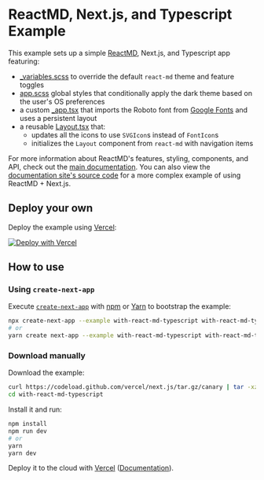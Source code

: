 # ReactMD, Next.js, and Typescript Example

This example sets up a simple [ReactMD](https://github.com/mlaursen/react-md), Next.js, and Typescript
app featuring:

- [\_variables.scss](./styles/_variables.scss) to override the default
  `react-md` theme and feature toggles
- [app.scss](./styles/app.scss) global styles that conditionally apply the dark theme
  based on the user's OS preferences
- a custom [\_app.tsx](./pages/_app.tsx) that imports the Roboto font from
  [Google Fonts](https://fonts.google.com) and uses a persistent layout
- a reusable [Layout.tsx](./components/Layout/Layout.tsx) that:
  - updates all the icons to use `SVGIcon`s instead of `FontIcon`s
  - initializes the `Layout` component from `react-md` with navigation items

For more information about ReactMD's features, styling, components, and API, check out
the [main documentation](https://react-md.dev). You can also view the
[documentation site's source code](https://github.com/mlaursen/react-md/tree/master/packages/documentation)
for a more complex example of using ReactMD + Next.js.

## Deploy your own

Deploy the example using [Vercel](https://vercel.com/now):

[![Deploy with Vercel](https://vercel.com/button)](https://vercel.com/import/project?template=https://github.com/vercel/next.js/tree/canary/examples/with-react-md-typescript)

## How to use

### Using `create-next-app`

Execute [`create-next-app`](https://github.com/vercel/next.js/tree/canary/packages/create-next-app) with [npm](https://docs.npmjs.com/cli/init) or [Yarn](https://yarnpkg.com/lang/en/docs/cli/create/) to bootstrap the example:

```bash
npx create-next-app --example with-react-md-typescript with-react-md-typescript-app
# or
yarn create next-app --example with-react-md-typescript with-react-md-typescript-app
```

### Download manually

Download the example:

```bash
curl https://codeload.github.com/vercel/next.js/tar.gz/canary | tar -xz --strip=2 next.js-canary/examples/with-react-md-typescript
cd with-react-md-typescript
```

Install it and run:

```bash
npm install
npm run dev
# or
yarn
yarn dev
```

Deploy it to the cloud with [Vercel](https://vercel.com/import?filter=next.js&utm_source=github&utm_medium=readme&utm_campaign=next-example) ([Documentation](https://nextjs.org/docs/deployment)).
